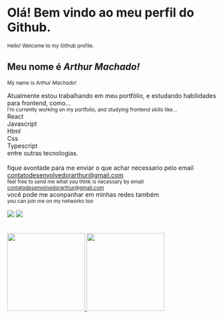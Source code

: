 # Olá! Bem vindo ao meu perfil do Github.
<sup> Hello! Welcome to my Github profile.</sup>
## Meu nome é *Arthur Machado!*
<sup> My name is *Arthur Machado!* </sup>

Atualmente estou trabalhando em meu portfólio, e estudando habilidades para frontend, como...<br>
  <sup>I'm currently working on my portfolio, and studying frontend skills like...</sup><br>
      React<br>
      Javascript<br>
      Html<br>
      Css<br>
      Typescript<br>
      entre outras tecnologias.<br><br>
    fique avontade para me enviar o que achar necessario pelo email <email>contatodesenvolvedorarthur@gmail.com</email><br>
    <sup>feel free to send me what you think is necessary by email <email>contatodesenvolvedorarthur@gmail.com</email></sup><br>
    você pode me aconpanhar em minhas redes também<br>
    <sup>you can join me on my networks too<sup>
    
<div>
<a href="https://www.linkedin.com/in/arthur-machado-a72411219/" target="_blank"><img src="https://img.shields.io/badge/-LinkedIn-%230077B5?style=for-the-badge&logo=linkedin&logoColor=white" target="_blank"></a>
<a href="https://www.instagram.com/arthurmy25/" target="_blank"><img src="https://img.shields.io/badge/-Instagram-%23E4405F?style=for-the-badge&logo=instagram&logoColor=white" target="_blank"></a>  
</div>
<br><br>
<div>
<a href="https://github.com/arthurcomac">
<img height="180em" src="https://github-readme-stats.vercel.app/api/top-langs/?username=arthurcomac&layout=compact&langs_count=7&theme=dracula"/>
<img height="180em" src="https://github-readme-stats.vercel.app/api?username=arthurcomac&show_icons=true&theme=dracula&include_all_commits=true&count_private=true"/>
</div>
  
  
